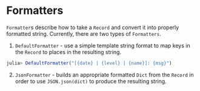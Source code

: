 # Formatters

`Formatter`s describe how to take a `Record` and convert it into properly formatted string. Currently, there are two types of `Formatters`.

1. `DefaultFormatter` - use a simple template string format to map keys in the `Record` to places in the resulting string.
```julia
julia> DefaultFormatter("[{date} | {level} | {name}]: {msg}")
```

2. `JsonFormatter` - builds an appropriate formatted `Dict` from the `Record` in order to use `JSON.json(dict)` to produce the resulting string.
